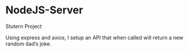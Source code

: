 # NodeJS-Server
Stutern Project 

 Using express and axios, I setup an API that when called will return a new random dad’s joke.
